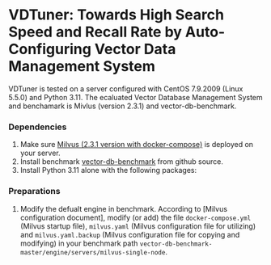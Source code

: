 # VDTuner: Towards High Search Speed and Recall Rate by Auto-Configuring Vector Data Management System

VDTuner is tested on a server configured with CentOS 7.9.2009 (Linux 5.5.0) and Python 3.11. The ecaluated Vector Database Management System and benchamark is Mivlus (version 2.3.1) and vector-db-benchmark.

### Dependencies
1. Make sure [Milvus (2.3.1 version with docker-compose)](https://milvus.io/docs/install_standalone-docker.md) is deployed on your server.
2. Install benchmark [vector-db-benchmark](https://github.com/qdrant/vector-db-benchmark) from github source.
3. Install Python 3.11 alone with the following packages:
   
### Preparations
1. Modify the defualt engine in benchmark.
   According to [Milvus configuration document], modify (or add) the file `docker-compose.yml` (Milvus startup file), `milvus.yaml` (Milvus configuration file for utilizing) and `milvus.yaml.backup` (Milvus configuration file for copying and modifying) in your benchmark path `vector-db-benchmark-master/engine/servers/milvus-single-node`.
